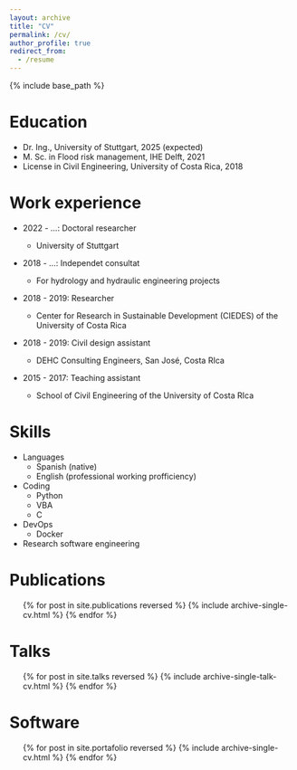 ```yaml
---
layout: archive
title: "CV"
permalink: /cv/
author_profile: true
redirect_from:
  - /resume
---
```


{% include base_path %}

Education
======
* Dr. Ing., University of Stuttgart, 2025 (expected)
* M. Sc. in Flood risk management, IHE Delft, 2021
* License in Civil Engineering, University of Costa Rica, 2018

Work experience
======
* 2022 - ...: Doctoral researcher
  * University of Stuttgart

* 2018 - ...: Independet consultat
  * For hydrology and hydraulic engineering projects

* 2018 - 2019: Researcher
  * Center for Research in Sustainable Development (CIEDES) of the University of Costa Rica

* 2018 - 2019: Civil design assistant
  * DEHC Consulting Engineers, San José, Costa RIca

* 2015 - 2017: Teaching assistant
  * School of Civil Engineering of the University of Costa RIca
  
Skills
======
* Languages
  * Spanish (native)
  * English (professional working profficiency)
* Coding
  * Python
  * VBA
  * C
* DevOps
  * Docker
* Research software engineering

Publications
======
  <ul>{% for post in site.publications reversed %}
    {% include archive-single-cv.html %}
  {% endfor %}</ul>
  
Talks
======
  <ul>{% for post in site.talks reversed %}
    {% include archive-single-talk-cv.html  %}
  {% endfor %}</ul>
  
Software
======
  <ul>{% for post in site.portafolio reversed %}
    {% include archive-single-cv.html %}
  {% endfor %}</ul>
  